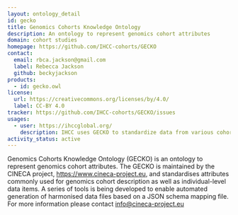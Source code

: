 ```yaml
---
layout: ontology_detail
id: gecko
title: Genomics Cohorts Knowledge Ontology
description: An ontology to represent genomics cohort attributes
domain: cohort studies
homepage: https://github.com/IHCC-cohorts/GECKO
contact:
  email: rbca.jackson@gmail.com
  label: Rebecca Jackson
  github: beckyjackson
products:
  - id: gecko.owl
license:
  url: https://creativecommons.org/licenses/by/4.0/
  label: CC-BY 4.0
tracker: https://github.com/IHCC-cohorts/GECKO/issues
usages:
  - user: https://ihccglobal.org/
    description: IHCC uses GECKO to standardize data from various cohorts for the IHCC cohort browser
activity_status: active
---
```


Genomics Cohorts Knowledge Ontology (GECKO) is an ontology to represent genomics cohort attributes. The GECKO is maintained by the CINECA project, https://www.cineca-project.eu, and standardises attributes commonly used for genomics cohort description as well as individual-level data items. A series of tools is being developed to enable automated generation of harmonised data files based on a JSON schema mapping file. For more information please contact info@cineca-project.eu

